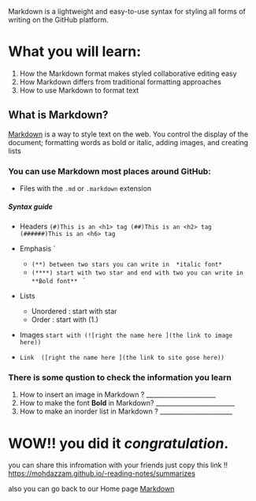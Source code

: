Markdown is a lightweight and easy-to-use syntax for styling all forms of writing on the GitHub platform.

# What you will learn:
1. How the Markdown format makes styled collaborative editing easy
1. How Markdown differs from traditional formatting approaches
1. How to use Markdown to format text



## What is Markdown?
[Markdown](https://daringfireball.net/projects/markdown/) is a way to style text on the web. You control the display of the document; formatting words as bold or italic, adding images, and creating lists

### You can use Markdown most places around GitHub:
* Files with the `.md` or `.markdown` extension


##### Syntax guide
* Headers
`(#)This is an <h1> tag
(##)This is an <h2> tag
(######)This is an <h6> tag`
* Emphasis
  `
  * `(**) between two stars you can write in  *italic font*`
  * `(****) start with two star and end with two you can write in **Bold font** `
  `
* Lists 
  * Unordered :
    start with star 
  * Order :
    start with (1.)

* Images 
  `start with (![right the name here ](the link to image here)) `
* `Link  ([right the name here ](the link to site gose here)) `
  




### There is some qustion to check the information you learn 
1. How to insert an image in Markdown ? ______________________
1. How to make the font **Bold** in Markdown? _________________________ 
1. How to make an inorder list in Markdown ? _______________________ 



# **WOW!!** you did it *congratulation*.

you can share this infromation with your friends just copy this link !! https://mohdazzam.github.io/-reading-notes/summarizes 

also you can go back to our Home page  [Markdown](https://mohdazzam.github.io/-reading-notes)

